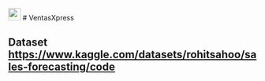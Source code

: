 <img src="https://andessoftware.com/logoventas.png" style="height:25px;width:25px">
# VentasXpress

## Dataset https://www.kaggle.com/datasets/rohitsahoo/sales-forecasting/code
